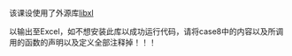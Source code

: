 该课设使用了外源库[libxl](https://www.libxl.com/)

以输出至Excel，如不想安装此库以成功运行代码，请将case8中的内容以及所调用的函数的声明以及定义全部注释掉！！！
